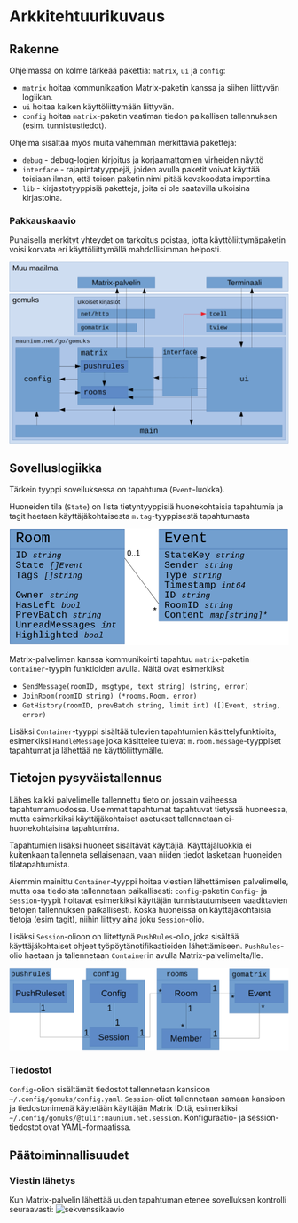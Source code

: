 # Arkkitehtuurikuvaus

## Rakenne
Ohjelmassa on kolme tärkeää pakettia: `matrix`, `ui` ja `config`:
* `matrix` hoitaa kommunikaation Matrix-paketin kanssa ja siihen liittyvän logiikan.
* `ui` hoitaa kaiken käyttöliittymään liittyvän.
* `config` hoitaa `matrix`-paketin vaatiman tiedon paikallisen tallennuksen (esim. tunnistustiedot).

Ohjelma sisältää myös muita vähemmän merkittäviä paketteja:
* `debug`     - debug-logien kirjoitus ja korjaamattomien virheiden näyttö
* `interface` - rajapintatyyppejä, joiden avulla paketit voivat käyttää toisiaan ilman, että toisen paketin nimi
                pitää kovakoodata importtina.
* `lib`       - kirjastotyyppisiä paketteja, joita ei ole saatavilla ulkoisina kirjastoina.

### Pakkauskaavio
Punaisella merkityt yhteydet on tarkoitus poistaa, jotta käyttöliittymäpaketin voisi korvata eri käyttöliittymällä
mahdollisimman helposti.

![pakkauskaavio](pakkauskaavio.png)

## Sovelluslogiikka
Tärkein tyyppi sovelluksessa on tapahtuma (`Event`-luokka).

Huoneiden tila (`State`) on lista tietyntyyppisiä huonekohtaisia tapahtumia ja tagit haetaan käyttäjäkohtaisesta
`m.tag`-tyyppisestä tapahtumasta

![luokkakaavio](luokkakaavio.png)

Matrix-palvelimen kanssa kommunikointi tapahtuu `matrix`-paketin `Container`-tyypin funktioiden avulla.
Näitä ovat esimerkiksi:
* `SendMessage(roomID, msgtype, text string) (string, error)`
* `JoinRoom(roomID string) (*rooms.Room, error)`
* `GetHistory(roomID, prevBatch string, limit int) ([]Event, string, error)`

Lisäksi `Container`-tyyppi sisältää tulevien tapahtumien käsittelyfunktioita, esimerkiksi `HandleMessage` joka
käsittelee tulevat `m.room.message`-tyyppiset tapahtumat ja lähettää ne käyttöliittymälle.

## Tietojen pysyväistallennus
Lähes kaikki palvelimelle tallennettu tieto on jossain vaiheessa tapahtumamuodossa. Useimmat tapahtumat tapahtuvat
tietyssä huoneessa, mutta esimerkiksi käyttäjäkohtaiset asetukset tallennetaan ei-huonekohtaisina tapahtumina.

Tapahtumien lisäksi huoneet sisältävät käyttäjiä. Käyttäjäluokkia ei kuitenkaan tallenneta sellaisenaan, vaan niiden
tiedot lasketaan huoneiden tilatapahtumista.

Aiemmin mainittu `Container`-tyyppi hoitaa viestien lähettämisen palvelimelle, mutta osa tiedoista tallennetaan
paikallisesti: `config`-paketin `Config`- ja `Session`-tyypit hoitavat esimerkiksi käyttäjän tunnistautumiseen
vaadittavien tietojen tallennuksen paikallisesti. Koska huoneissa on käyttäjäkohtaisia tietoja (esim tagit), niihin
liittyy aina joku `Session`-olio.

Lisäksi `Session`-olioon on liitettynä `PushRules`-olio, joka sisältää käyttäjäkohtaiset ohjeet työpöytänotifikaatioiden
lähettämiseen. `PushRules`-olio haetaan ja tallennetaan `Container`in avulla Matrix-palvelimelta/lle.

![luokka/pakkauskaavio](luokkapakkauskaavio.png)

### Tiedostot
`Config`-olion sisältämät tiedostot tallennetaan kansioon `~/.config/gomuks/config.yaml`. `Session`-oliot tallennetaan
samaan kansioon ja tiedostonimenä käytetään käyttäjän Matrix ID:tä, esimerkiksi `~/.config/gomuks/@tulir:maunium.net.session`.
Konfiguraatio- ja session-tiedostot ovat YAML-formaatissa.

## Päätoiminnallisuudet
### Viestin lähetys
Kun Matrix-palvelin lähettää uuden tapahtuman etenee sovelluksen kontrolli seuraavasti:
![sekvenssikaavio](viestin%20lähetys.png)
